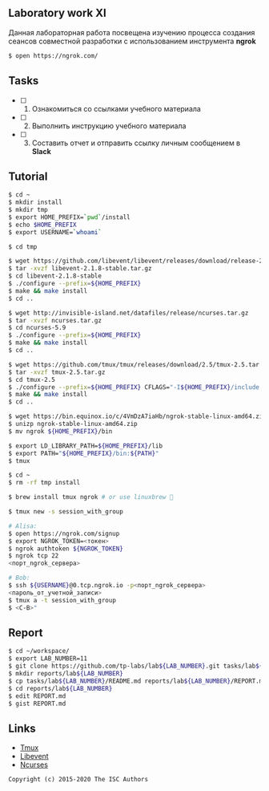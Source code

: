 ## Laboratory work XI

Данная лабораторная работа посвещена изучению процесса создания сеансов совместной разработки с использованием инструмента **ngrok**

```sh
$ open https://ngrok.com/
```

## Tasks

- [ ] 1. Ознакомиться со ссылками учебного материала
- [ ] 2. Выполнить инструкцию учебного материала
- [ ] 3. Составить отчет и отправить ссылку личным сообщением в **Slack**

## Tutorial

```sh
$ cd ~
$ mkdir install
$ mkdir tmp
$ export HOME_PREFIX=`pwd`/install
$ echo $HOME_PREFIX
$ export USERNAME=`whoami`
```

```sh
$ cd tmp
```

```sh
$ wget https://github.com/libevent/libevent/releases/download/release-2.1.8-stable/libevent-2.1.8-stable.tar.gz
$ tar -xvzf libevent-2.1.8-stable.tar.gz
$ cd libevent-2.1.8-stable
$ ./configure --prefix=${HOME_PREFIX}
$ make && make install
$ cd ..
```

```sh
$ wget http://invisible-island.net/datafiles/release/ncurses.tar.gz
$ tar -xvzf ncurses.tar.gz
$ cd ncurses-5.9
$ ./configure --prefix=${HOME_PREFIX}
$ make && make install
$ cd ..
```


```sh
$ wget https://github.com/tmux/tmux/releases/download/2.5/tmux-2.5.tar.gz
$ tar -xvzf tmux-2.5.tar.gz
$ cd tmux-2.5
$ ./configure --prefix=${HOME_PREFIX} CFLAGS="-I${HOME_PREFIX}/include -I${HOME_PREFIX}/include/ncurses" LDFLAGS="-L${HOME_PREFIX}/lib"
$ make && make install
$ cd ..
```

```sh
$ wget https://bin.equinox.io/c/4VmDzA7iaHb/ngrok-stable-linux-amd64.zip
$ unizp ngrok-stable-linux-amd64.zip
$ mv ngrok ${HOME_PREFIX}/bin
```

```sh
$ export LD_LIBRARY_PATH=${HOME_PREFIX}/lib
$ export PATH="${HOME_PREFIX}/bin:${PATH}"
$ tmux
```

```sh
$ cd ~
$ rm -rf tmp install
```

```sh
$ brew install tmux ngrok # or use linuxbrew 🎉
```

```sh
$ tmux new -s session_with_group
```

```sh
# Alisa:
$ open https://ngrok.com/signup
$ export NGROK_TOKEN=<токен>
$ ngrok authtoken ${NGROK_TOKEN}
$ ngrok tcp 22
<порт_ngrok_сервера>
```

```sh
# Bob:
$ ssh ${USERNAME}@0.tcp.ngrok.io -p<порт_ngrok_сервера>
<пароль_от_учетной_записи>
$ tmux a -t session_with_group
$ <C-B>"
```

## Report

```sh
$ cd ~/workspace/
$ export LAB_NUMBER=11
$ git clone https://github.com/tp-labs/lab${LAB_NUMBER}.git tasks/lab${LAB_NUMBER}
$ mkdir reports/lab${LAB_NUMBER}
$ cp tasks/lab${LAB_NUMBER}/README.md reports/lab${LAB_NUMBER}/REPORT.md
$ cd reports/lab${LAB_NUMBER}
$ edit REPORT.md
$ gist REPORT.md
```

## Links

- [Tmux](https://raw.githubusercontent.com/tmux/tmux/master/README)
- [Libevent](http://libevent.org)
- [Ncurses](http://invisible-island.net/ncurses/)

```
Copyright (c) 2015-2020 The ISC Authors
```
